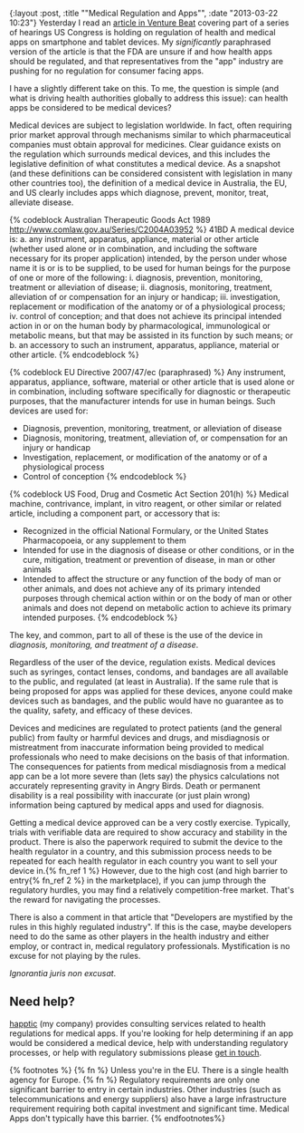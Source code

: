 {:layout :post, :title "\"Medical Regulation and Apps\"", :date "2013-03-22 10:23"}
Yesterday I read an [article in Venture Beat](http://venturebeat.com/2013/03/19/health-app-makers-to-feds-dithering-on-regulation-is-stifling-innovation/) covering part of a series of hearings US Congress is holding on regulation of health and medical apps on smartphone and tablet devices. My _significantly_ paraphrased version of the article is that the FDA are unsure if and how health apps should be regulated, and that representatives from the "app" industry are pushing for no regulation for consumer facing apps.

I have a slightly different take on this. To me, the question is simple (and what is driving health authorities globally to address this issue): can health apps be considered to be medical devices?

Medical devices are subject to legislation worldwide.  In fact, often requiring prior market approval through mechanisms similar to which pharmaceutical companies must obtain approval for medicines. Clear guidance exists on the regulation which surrounds medical devices, and this includes the legislative definition of what constitutes a medical device.  As a snapshot (and these definitions can be considered consistent with legislation in many other countries too), the definition of a medical device in Australia, the EU, and US clearly includes apps which diagnose, prevent, monitor, treat, alleviate disease.

{% codeblock Australian Therapeutic Goods Act 1989 http://www.comlaw.gov.au/Series/C2004A03952 %}
41BD A medical device is:
  a. any instrument, apparatus, appliance, material or other article (whether used alone or in combination, and including the software necessary for its proper application) intended, by the person under whose name it is or is to be supplied, to be used for human beings for the purpose of one or more of the following:
    i. diagnosis, prevention, monitoring, treatment or alleviation of disease;
    ii. diagnosis, monitoring, treatment, alleviation of or compensation for an injury or handicap;
    iii. investigation, replacement or modification of the anatomy or of a physiological process;
    iv. control of conception;
  and that does not achieve its principal intended action in or on the human body by pharmacological, immunological or metabolic means, but that may be assisted in its function by such means; or
  b. an accessory to such an instrument, apparatus, appliance, material or other article.
{% endcodeblock %}

{% codeblock EU Directive 2007/47/ec (paraphrased) %}
Any instrument, apparatus, appliance, software, material or other article that is used alone or in combination, including software specifically for diagnostic or therapeutic purposes, that the manufacturer intends for use in human beings. Such devices are used for:
 - Diagnosis, prevention, monitoring, treatment, or alleviation of disease
 - Diagnosis, monitoring, treatment, alleviation of, or compensation for an injury or handicap
 - Investigation, replacement, or modification of the anatomy or of a physiological process
 - Control of conception
{% endcodeblock %}

{% codeblock US Food, Drug and Cosmetic Act Section 201(h) %}
Medical machine, contrivance, implant, in vitro reagent, or other similar or related article, including a component part, or accessory that is:
 - Recognized in the official National Formulary, or the United States Pharmacopoeia, or any supplement to them
 - Intended for use in the diagnosis of disease or other conditions, or in the cure, mitigation, treatment or prevention of disease, in man or other animals
 - Intended to affect the structure or any function of the body of man or other animals, and does not achieve any of its primary intended purposes through chemical action within or on the body of man or other animals and does not depend on metabolic action to achieve its primary intended purposes.
{% endcodeblock %}

The key, and common, part to all of these is the use of the device in _diagnosis, monitoring, and treatment of a disease_.

Regardless of the user of the device, regulation exists. Medical devices such as syringes, contact lenses, condoms, and bandages are all available to the public, and regulated (at least in Australia). If the same rule that is being proposed for apps was applied for these devices, anyone could make devices such as bandages, and the public would have no guarantee as to the quality, safety, and efficacy of these devices.

Devices and medicines are regulated to protect patients (and the general public) from faulty or harmful devices and drugs, and misdiagnosis or mistreatment from inaccurate information being provided to medical professionals who need to make decisions on the basis of that information. The consequences for patients from medical misdiagnosis from a medical app can be a lot more severe than (lets say) the physics calculations not accurately representing gravity in Angry Birds. Death or permanent disability is a real possibility with inaccurate (or just plain wrong) information being captured by medical apps and used for diagnosis.

Getting a medical device approved can be a very costly exercise. Typically, trials with verifiable data are required to show accuracy and stability in the product. There is also the paperwork required to submit the device to the health regulator in a country, and this submission process needs to be repeated for each health regulator in each country you want to sell your device in.{% fn_ref 1 %} However, due to the high cost (and high barrier to entry{% fn_ref 2 %} in the marketplace), if you can jump through the regulatory hurdles, you may find a relatively competition-free market. That's the reward for navigating the processes.

There is also a comment in that article that "Developers are mystified by the rules in this highly regulated industry". If this is the case, maybe developers need to do the same as other players in the health industry and either employ, or contract in, medical regulatory professionals. Mystification is no excuse for not playing by the rules.

_Ignorantia juris non excusat_.

Need help?
----------

[happtic](http://happtic.com) (my company) provides consulting services related to health regulations for medical apps. If you're looking for help determining if an app would be considered a medical device, help with understanding regulatory processes, or help with regulatory submissions please [get in touch](mailto:contact@happtic.com).

{% footnotes %}
  {% fn %} Unless you're in the EU. There is a single health agency for Europe.
  {% fn %} Regulatory requirements are only one significant barrier to entry in certain industries. Other industries (such as telecommunications and energy suppliers) also have a large infrastructure requirement requiring both capital investment and significant time. Medical Apps don't typically have this barrier.
{% endfootnotes%}
